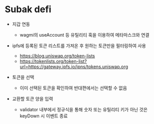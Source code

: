 # Subak defi

- 지갑 연동

  - wagmi의 useAccount 등 유틸리티 훅을 이용하여 메타마스크와 연결

- ipfs에 등록된 토큰 리스트를 가져온 후 원하는 토큰만을 필터링하여 사용

  - https://blog.uniswap.org/token-lists
  - https://tokenlists.org/token-list?url=https://gateway.ipfs.io/ipns/tokens.uniswap.org

- 토큰을 선택

  - 이미 선택된 토큰을 확인하여 반대편에서는 선택할 수 없음

- 교환할 토큰 양을 입력
  - validator 내부에서 정규식을 통해 숫자 또는 유틸리티 키가 아닌 것은 keyDown 시 이벤트 종료
